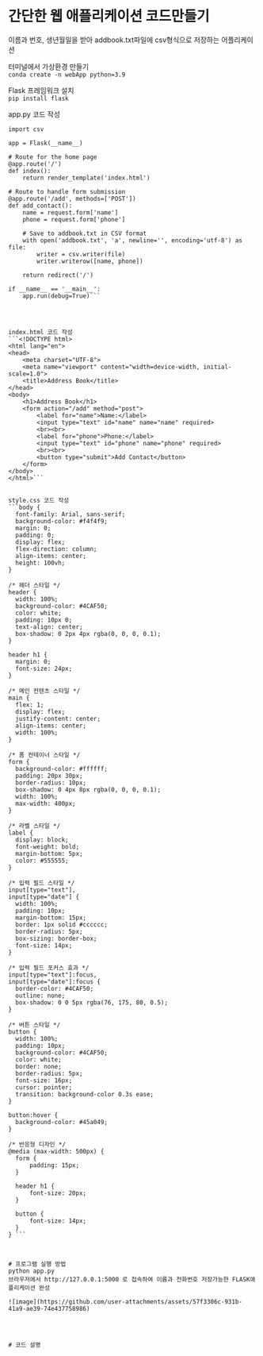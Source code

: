 
# 간단한 웹 애플리케이션 코드만들기  
이름과 번호, 생년월일을 받아 addbook.txt파일에 csv형식으로 저장하는 어플리케이션



터미널에서 가상환경 만들기  
```conda create -n webApp python=3.9```  


Flask 프레임워크 설치  
```pip install flask```  

app.py 코드 작성  
```from flask import Flask, render_template, request, redirect
import csv

app = Flask(__name__)

# Route for the home page
@app.route('/')
def index():
    return render_template('index.html')

# Route to handle form submission
@app.route('/add', methods=['POST'])
def add_contact():
    name = request.form['name']
    phone = request.form['phone']

    # Save to addbook.txt in CSV format
    with open('addbook.txt', 'a', newline='', encoding='utf-8') as file:
        writer = csv.writer(file)
        writer.writerow([name, phone])

    return redirect('/')

if __name__ == '__main__':
    app.run(debug=True)```




index.html 코드 작성  
```<!DOCTYPE html>
<html lang="en">
<head>
    <meta charset="UTF-8">
    <meta name="viewport" content="width=device-width, initial-scale=1.0">
    <title>Address Book</title>
</head>
<body>
    <h1>Address Book</h1>
    <form action="/add" method="post">
        <label for="name">Name:</label>
        <input type="text" id="name" name="name" required>
        <br><br>
        <label for="phone">Phone:</label>
        <input type="text" id="phone" name="phone" required>
        <br><br>
        <button type="submit">Add Contact</button>
    </form>
</body>
</html>```


style.css 코드 작성  
```body {
  font-family: Arial, sans-serif;
  background-color: #f4f4f9;
  margin: 0;
  padding: 0;
  display: flex;
  flex-direction: column;
  align-items: center;
  height: 100vh;
}

/* 헤더 스타일 */
header {
  width: 100%;
  background-color: #4CAF50;
  color: white;
  padding: 10px 0;
  text-align: center;
  box-shadow: 0 2px 4px rgba(0, 0, 0, 0.1);
}

header h1 {
  margin: 0;
  font-size: 24px;
}

/* 메인 컨텐츠 스타일 */
main {
  flex: 1;
  display: flex;
  justify-content: center;
  align-items: center;
  width: 100%;
}

/* 폼 컨테이너 스타일 */
form {
  background-color: #ffffff;
  padding: 20px 30px;
  border-radius: 10px;
  box-shadow: 0 4px 8px rgba(0, 0, 0, 0.1);
  width: 100%;
  max-width: 400px;
}

/* 라벨 스타일 */
label {
  display: block;
  font-weight: bold;
  margin-bottom: 5px;
  color: #555555;
}

/* 입력 필드 스타일 */
input[type="text"],
input[type="date"] {
  width: 100%;
  padding: 10px;
  margin-bottom: 15px;
  border: 1px solid #cccccc;
  border-radius: 5px;
  box-sizing: border-box;
  font-size: 14px;
}

/* 입력 필드 포커스 효과 */
input[type="text"]:focus,
input[type="date"]:focus {
  border-color: #4CAF50;
  outline: none;
  box-shadow: 0 0 5px rgba(76, 175, 80, 0.5);
}

/* 버튼 스타일 */
button {
  width: 100%;
  padding: 10px;
  background-color: #4CAF50;
  color: white;
  border: none;
  border-radius: 5px;
  font-size: 16px;
  cursor: pointer;
  transition: background-color 0.3s ease;
}

button:hover {
  background-color: #45a049;
}

/* 반응형 디자인 */
@media (max-width: 500px) {
  form {
      padding: 15px;
  }

  header h1 {
      font-size: 20px;
  }

  button {
      font-size: 14px;
  }
} ```



# 프로그램 실행 방법  
python app.py  
브라우저에서 http://127.0.0.1:5000 로 접속하여 이름과 전화번호 저장가능한 FLASK애플리케이션 완성  

![image](https://github.com/user-attachments/assets/57f3306c-931b-41a9-ae39-74e437758986)  




# 코드 설명

